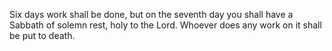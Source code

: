 Six days work shall be done, but on the seventh day you shall have a Sabbath of solemn rest, holy to the Lord. Whoever does any work on it shall be put to death.
